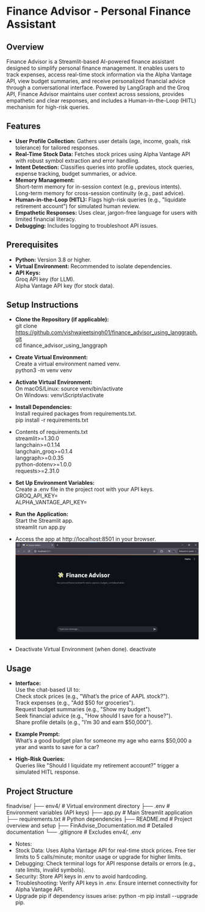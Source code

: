 # Finance Advisor - Personal Finance Assistant

## Overview
Finance Advisor is a Streamlit-based AI-powered finance assistant designed to simplify personal finance management. It enables users to track expenses, access real-time stock information via the Alpha Vantage API, view budget summaries, and receive personalized financial advice through a conversational interface. Powered by LangGraph and the Groq API, Finance Advisor maintains user context across sessions, provides empathetic and clear responses, and includes a Human-in-the-Loop (HITL) mechanism for high-risk queries.<br>

## Features
* **User Profile Collection:** Gathers user details (age, income, goals, risk tolerance) for tailored responses.<br>
* **Real-Time Stock Data:** Fetches stock prices using Alpha Vantage API with robust symbol extraction and error handling.<br>
* **Intent Detection:** Classifies queries into profile updates, stock queries, expense tracking, budget summaries, or advice.<br>
* **Memory Management:**<br>
    Short-term memory for in-session context (e.g., previous intents).<br>
    Long-term memory for cross-session continuity (e.g., past advice).<br>
* **Human-in-the-Loop (HITL):** Flags high-risk queries (e.g., "liquidate retirement account") for simulated human review.<br>
* **Empathetic Responses:** Uses clear, jargon-free language for users with limited financial literacy.<br>
* **Debugging:** Includes logging to troubleshoot API issues.<br>

## Prerequisites
* **Python:** Version 3.8 or higher.<br>
* **Virtual Environment:** Recommended to isolate dependencies.<br>
* **API Keys:**<br>
    Groq API key (for LLM).<br>
    Alpha Vantage API key (for stock data).<br>

## Setup Instructions
* **Clone the Repository (if applicable):**<br>
    git clone https://github.com/vishwajeetsingh01/finance_advisor_using_langgraph.git<br>
    cd finance_advisor_using_langgraph
* **Create Virtual Environment:**<br>
    Create a virtual environment named venv.<br>
    python3 -m venv venv<br>
* **Activate Virtual Environment:**<br>
    On macOS/Linux: source venv/bin/activate<br>
    On Windows: venv\Scripts\activate<br>

* **Install Dependencies:**<br>
    Install required packages from requirements.txt.<br>
    pip install -r requirements.txt<br>

* Contents of requirements.txt<br>
    streamlit>=1.30.0<br>
    langchain>=0.1.14<br>
    langchain_groq>=0.1.4<br>
    langgraph>=0.0.35<br>
    python-dotenv>=1.0.0<br>
    requests>=2.31.0<br>

* **Set Up Environment Variables:**<br>
    Create a .env file in the project root with your API keys.<br>
    GROQ_API_KEY=<your-groq-api-key><br>
    ALPHA_VANTAGE_API_KEY=<your-alpha-vantage-api-key><br>

* **Run the Application:**<br>
    Start the Streamlit app.<br>
    streamlit run app.py<br>

* Access the app at http://localhost:8501 in your browser.<br>
![alt text](assets/image.jpg)

* Deactivate Virtual Environment (when done).
    deactivate

## Usage
* **Interface:** <br>
    Use the chat-based UI to:<br>
    Check stock prices (e.g., "What’s the price of AAPL stock?").<br>
    Track expenses (e.g., "Add $50 for groceries").<br>
    Request budget summaries (e.g., "Show my budget").<br>
    Seek financial advice (e.g., "How should I save for a house?").<br>
    Share profile details (e.g., "I’m 30 and earn $50,000").<br>

* **Example Prompt:**<br>
What’s a good budget plan for someone my age who earns $50,000 a year and wants to save for a car?<br>
* **High-Risk Queries:**<br>
Queries like "Should I liquidate my retirement account?" trigger a simulated HITL response.<br>

## Project Structure
finadvise/
├── env4/                   # Virtual environment directory
├── .env                    # Environment variables (API keys)
├── app.py                  # Main Streamlit application
├── requirements.txt        # Python dependencies
├── README.md               # Project overview and setup
├── FinAdvise_Documentation.md  # Detailed documentation
└── .gitignore              # Excludes env4/, .env

- Notes:
- Stock Data: Uses Alpha Vantage API for real-time stock prices. Free tier limits to 5 calls/minute; monitor usage or upgrade for higher limits.
- Debugging: Check terminal logs for API response details or errors (e.g., rate limits, invalid symbols).
- Security: Store API keys in .env to avoid hardcoding.
- Troubleshooting:
    Verify API keys in .env.
    Ensure internet connectivity for Alpha Vantage API.
- Upgrade pip if dependency issues arise: python -m pip install --upgrade pip.